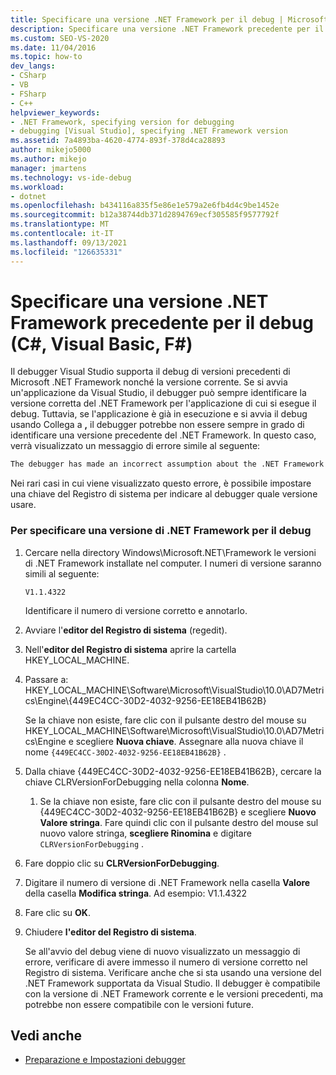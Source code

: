 ```yaml
---
title: Specificare una versione .NET Framework per il debug | Microsoft Docs
description: Specificare una versione .NET Framework precedente per il debug. Il debugger Visual Studio supporta il debug di versioni precedenti .NET Framework nonché la versione corrente.
ms.custom: SEO-VS-2020
ms.date: 11/04/2016
ms.topic: how-to
dev_langs:
- CSharp
- VB
- FSharp
- C++
helpviewer_keywords:
- .NET Framework, specifying version for debugging
- debugging [Visual Studio], specifying .NET Framework version
ms.assetid: 7a4893ba-4620-4774-893f-378d4ca28893
author: mikejo5000
ms.author: mikejo
manager: jmartens
ms.technology: vs-ide-debug
ms.workload:
- dotnet
ms.openlocfilehash: b434116a835f5e86e1e579a2e6fb4d4c9be1452e
ms.sourcegitcommit: b12a38744db371d2894769ecf305585f9577792f
ms.translationtype: MT
ms.contentlocale: it-IT
ms.lasthandoff: 09/13/2021
ms.locfileid: "126635331"
---
```

# <a name="specify-an-older-net-framework-version-for-debugging-c-visual-basic-f"></a>Specificare una versione .NET Framework precedente per il debug (C#, Visual Basic, F#)

Il debugger Visual Studio supporta il debug di versioni precedenti di Microsoft .NET Framework nonché la versione corrente. Se si avvia un'applicazione da Visual Studio, il debugger può sempre identificare la versione corretta del .NET Framework per l'applicazione di cui si esegue il debug. Tuttavia, se l'applicazione è già in esecuzione e si avvia il debug usando Collega a **,** il debugger potrebbe non essere sempre in grado di identificare una versione precedente del .NET Framework. In questo caso, verrà visualizzato un messaggio di errore simile al seguente:

``` cmd
The debugger has made an incorrect assumption about the .NET Framework version your application is going to use.
```

Nei rari casi in cui viene visualizzato questo errore, è possibile impostare una chiave del Registro di sistema per indicare al debugger quale versione usare.

### <a name="to-specify-a-net-framework-version-for-debugging"></a>Per specificare una versione di .NET Framework per il debug

1. Cercare nella directory Windows\Microsoft.NET\Framework le versioni di .NET Framework installate nel computer. I numeri di versione saranno simili al seguente:

    `V1.1.4322`

    Identificare il numero di versione corretto e annotarlo.

2. Avviare l'**editor del Registro di sistema** (regedit).

3. Nell'**editor del Registro di sistema** aprire la cartella HKEY_LOCAL_MACHINE.

4. Passare a: HKEY_LOCAL_MACHINE\Software\Microsoft\VisualStudio\10.0\AD7Metrics\Engine\\{449EC4CC-30D2-4032-9256-EE18EB41B62B}

    Se la chiave non esiste, fare clic con il pulsante destro del mouse su HKEY_LOCAL_MACHINE\Software\Microsoft\VisualStudio\10.0\AD7Metrics\Engine e scegliere **Nuova chiave**. Assegnare alla nuova chiave il nome `{449EC4CC-30D2-4032-9256-EE18EB41B62B}` .

5. Dalla chiave {449EC4CC-30D2-4032-9256-EE18EB41B62B}, cercare la chiave CLRVersionForDebugging nella colonna **Nome**.

   1. Se la chiave non esiste, fare clic con il pulsante destro del mouse su {449EC4CC-30D2-4032-9256-EE18EB41B62B} e scegliere **Nuovo Valore stringa**. Fare quindi clic con il pulsante destro del mouse sul nuovo valore stringa, **scegliere Rinomina** e digitare `CLRVersionForDebugging` .

6. Fare doppio clic su **CLRVersionForDebugging**.

7. Digitare il numero di versione di .NET Framework nella casella **Valore** della casella **Modifica stringa**. Ad esempio: V1.1.4322

8. Fare clic su **OK**.

9. Chiudere **l'editor del Registro di sistema**.

     Se all'avvio del debug viene di nuovo visualizzato un messaggio di errore, verificare di avere immesso il numero di versione corretto nel Registro di sistema. Verificare anche che si sta usando una versione del .NET Framework supportata da Visual Studio. Il debugger è compatibile con la versione di .NET Framework corrente e le versioni precedenti, ma potrebbe non essere compatibile con le versioni future.

## <a name="see-also"></a>Vedi anche
- [Preparazione e Impostazioni debugger](../debugger/debugger-settings-and-preparation.md)